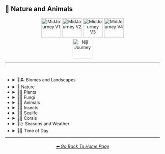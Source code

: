 <h2>🌲 Nature and Animals</h2>

<div align="center">

[<img src="/Images/Repo_Parts/Buttons/Version_Buttons/button_version_V1_inactive.webp?raw=true" alt="MidJourney V1" height="64" />](/Pages/MJ_V1/Style_Pages/Sphere/Nature_and_Animals.md)
[<img src="/Images/Repo_Parts/Buttons/Version_Buttons/button_version_V2_active.webp?raw=true" alt="MidJourney V2" height="64" />](/Pages/MJ_V2/Style_Pages/Sphere/Nature_and_Animals.md)
[<img src="/Images/Repo_Parts/Buttons/Version_Buttons/button_version_V3_inactive.webp?raw=true" alt="MidJourney V3" height="64" />](/Pages/MJ_V3/Style_Pages/Sphere/Nature_and_Animals.md)
[<img src="/Images/Repo_Parts/Buttons/Version_Buttons/button_version_V4_inactive.webp?raw=true" alt="MidJourney V4" height="64" />](/Pages/MJ_V4/Style_Pages/Just_The_Style/Nature_and_Animals.md)
<br>
[<img src="/Images/Repo_Parts/Buttons/Version_Buttons/button_version_niji_inactive_full.webp?raw=true" alt="Niji Journey" height="64" />](/Pages/Niji_Journey/Style_Pages/Nature_and_Animals.md)

</div>

<hr>
<br>


- <details><summary>🌲🏝 Biomes and Landscapes</summary><p><div align="center">

	| Biome | Landscape | Surroundings |
	| :-: | :-: | :-: |
	| <img src="/Images/MJ_V2/MidJourney_Styles_(sphere)/Wave_13/sphere_Biome.png?raw=true" width="256" /> | <img src="/Images/MJ_V2/MidJourney_Styles_(sphere)/Wave_13/sphere_Landscape.png?raw=true" width="256" /> | <img src="/Images/MJ_V2/MidJourney_Styles_(sphere)/Wave_14/sphere_Surroundings.png?raw=true" width="256" /> |
	
	<br>
	
	| Setting | Settings |
	| :-: | :-: |
	| <img src="/Images/MJ_V2/MidJourney_Styles_(sphere)/Wave_13/sphere_Setting.png?raw=true" width="256" /> | <img src="/Images/MJ_V2/MidJourney_Styles_(sphere)/Wave_13/sphere_Settings.png?raw=true" width="256" /> |
	
	<br>

	| Woodland | Forest | Rainforest |
	| :-: | :-: | :-: |
	| <img src="/Images/MJ_V2/MidJourney_Styles_(sphere)/Wave_11/sphere_Woodland.png?raw=true" width="256" /> | <img src="/Images/MJ_V2/MidJourney_Styles_(sphere)/Wave_11/sphere_Forest.png?raw=true" width="256" /> | <img src="/Images/MJ_V2/MidJourney_Styles_(sphere)/Wave_11/sphere_Rainforest.png?raw=true" width="256" /> |

	<br>

	| Coniferous Forest | Deciduous Forest |
	| :-: | :-: |
	| <img src="/Images/MJ_V2/MidJourney_Styles_(sphere)/Wave_11/sphere_Coniferous_Forest.png?raw=true" width="256" /> | <img src="/Images/MJ_V2/MidJourney_Styles_(sphere)/Wave_11/sphere_Deciduous_Forest.png?raw=true" width="256" /> |

	<br>

	| Jungle | Junglecore | Tropical |
	| :-: | :-: | :-: |
	| <img src="/Images/MJ_V2/MidJourney_Styles_(sphere)/Wave_11/sphere_Jungle.png?raw=true" width="256" /> | <img src="/Images/MJ_V2/MidJourney_Styles_(sphere)/Wave_9/sphere_Junglecore.png?raw=true" width="256" /> | <img src="/Images/MJ_V2/MidJourney_Styles_(sphere)/Wave_11/sphere_Tropical.png?raw=true" width="256" /> |

	<br>

	| Thicket | Orchard | Chaparral |
	| :-: | :-: | :-: |
	| <img src="/Images/MJ_V2/MidJourney_Styles_(sphere)/Wave_11/sphere_Thicket.png?raw=true" width="256" /> | <img src="/Images/MJ_V2/MidJourney_Styles_(sphere)/Wave_11/sphere_Orchard.png?raw=true" width="256" /> | <img src="/Images/MJ_V2/MidJourney_Styles_(sphere)/Wave_11/sphere_Chaparral.png?raw=true" width="256" /> |

	<br>

	| Scrubland | Shrubland | Heathland |
	| :-: | :-: | :-: |
	| <img src="/Images/MJ_V2/MidJourney_Styles_(sphere)/Wave_11/sphere_Scrubland.png?raw=true" width="256" /> | <img src="/Images/MJ_V2/MidJourney_Styles_(sphere)/Wave_11/sphere_Shrubland.png?raw=true" width="256" /> | <img src="/Images/MJ_V2/MidJourney_Styles_(sphere)/Wave_11/sphere_Heathland.png?raw=true" width="256" /> |

	<br>

	| Plains | Meadow |
	| :-: | :-: |
	| <img src="/Images/MJ_V2/MidJourney_Styles_(sphere)/Wave_11/sphere_Plains.png?raw=true" width="256" /> | <img src="/Images/MJ_V2/MidJourney_Styles_(sphere)/Wave_11/sphere_Meadow.png?raw=true" width="256" /> |

	<br>

	| Grassland | Rangeland | Pasture |
	| :-: | :-: | :-: |
	| <img src="/Images/MJ_V2/MidJourney_Styles_(sphere)/Wave_11/sphere_Grassland.png?raw=true" width="256" /> | <img src="/Images/MJ_V2/MidJourney_Styles_(sphere)/Wave_11/sphere_Rangeland.png?raw=true" width="256" /> | <img src="/Images/MJ_V2/MidJourney_Styles_(sphere)/Wave_11/sphere_Pasture.png?raw=true" width="256" /> |

	<br>

	| Prairie | Steppe |
	| :-: | :-: |
	| <img src="/Images/MJ_V2/MidJourney_Styles_(sphere)/Wave_11/sphere_Prairie.png?raw=true" width="256" /> | <img src="/Images/MJ_V2/MidJourney_Styles_(sphere)/Wave_11/sphere_Steppe.png?raw=true" width="256" /> |

	<br>

	| Valley | Foothills |
	| :-: | :-: |
	| <img src="/Images/MJ_V2/MidJourney_Styles_(sphere)/Wave_11/sphere_Valley.png?raw=true" width="256" /> | <img src="/Images/MJ_V2/MidJourney_Styles_(sphere)/Wave_11/sphere_Foothills.png?raw=true" width="256" /> |

	<br>

	| Grove | Mangrove |
	| :-: | :-: |
	| <img src="/Images/MJ_V2/MidJourney_Styles_(sphere)/Wave_11/sphere_Grove.png?raw=true" width="256" /> | <img src="/Images/MJ_V2/MidJourney_Styles_(sphere)/Wave_11/sphere_Mangrove.png?raw=true" width="256" /> |

	<br>

	| Swamp | Bayou | Bog |
	| :-: | :-: | :-: |
	| <img src="/Images/MJ_V2/MidJourney_Styles_(sphere)/Wave_11/sphere_Swamp.png?raw=true" width="256" /> | <img src="/Images/MJ_V2/MidJourney_Styles_(sphere)/Wave_11/sphere_Bayou.png?raw=true" width="256" /> | <img src="/Images/MJ_V2/MidJourney_Styles_(sphere)/Wave_11/sphere_Bog.png?raw=true" width="256" /> |

	<br>

	| Marsh | Wetland |
	| :-: | :-: |
	| <img src="/Images/MJ_V2/MidJourney_Styles_(sphere)/Wave_11/sphere_Marsh.png?raw=true" width="256" /> | <img src="/Images/MJ_V2/MidJourney_Styles_(sphere)/Wave_11/sphere_Wetland.png?raw=true" width="256" /> |

	<br>

	| Muskeg | Fen |
	| :-: | :-: |
	| <img src="/Images/MJ_V2/MidJourney_Styles_(sphere)/Wave_11/sphere_Muskeg.png?raw=true" width="256" /> | <img src="/Images/MJ_V2/MidJourney_Styles_(sphere)/Wave_11/sphere_Fen.png?raw=true" width="256" /> |

	<br>

	| Tundra | Glacier | Arctic |
	| :-: | :-: | :-: |
	| <img src="/Images/MJ_V2/MidJourney_Styles_(sphere)/Wave_11/sphere_Tundra.png?raw=true" width="256" /> | <img src="/Images/MJ_V2/MidJourney_Styles_(sphere)/Wave_11/sphere_Glacier.png?raw=true" width="256" /> | <img src="/Images/MJ_V2/MidJourney_Styles_(sphere)/Wave_11/sphere_Arctic.png?raw=true" width="256" /> |

	<br>

	| Desert | Desertwave | Dunes |
	| :-: | :-: | :-: |
	| <img src="/Images/MJ_V2/MidJourney_Styles_(sphere)/Wave_11/sphere_Desert.png?raw=true" width="256" /> | <img src="/Images/MJ_V2/MidJourney_Styles_(sphere)/Wave_10/sphere_Desertwave.png?raw=true" width="256" /> | <img src="/Images/MJ_V2/MidJourney_Styles_(sphere)/Wave_11/sphere_Dunes.png?raw=true" width="256" /> |

	<br>

	| Savanna | Dryland |
	| :-: | :-: |
	| <img src="/Images/MJ_V2/MidJourney_Styles_(sphere)/Wave_11/sphere_Savanna.png?raw=true" width="256" /> | <img src="/Images/MJ_V2/MidJourney_Styles_(sphere)/Wave_11/sphere_Dryland.png?raw=true" width="256" /> |
	
	<br>
	
	| Beach | Sea | Deep Sea |
	| :-: | :-: | :-: |
	| <img src="/Images/MJ_V2/MidJourney_Styles_(sphere)/Wave_11/sphere_Beach.png?raw=true" width="256" /> | <img src="/Images/MJ_V2/MidJourney_Styles_(sphere)/sphere_Sea.png?raw=true" width="256" /> | <img src="/Images/MJ_V2/MidJourney_Styles_(sphere)/Wave_11/sphere_Deep_Sea.png?raw=true" width="256" /> |
	
	<br>

	| Ocean | Ocean Grunge |
	| :-: | :-: |
	| <img src="/Images/MJ_V2/MidJourney_Styles_(sphere)/sphere_Ocean.png?raw=true" width="256" /> | <img src="/Images/MJ_V2/MidJourney_Styles_(sphere)/Wave_10/sphere_Ocean_Grunge.png?raw=true" width="256" /> |

	<br>

	| Pond | Springs |
	| :-: | :-: |
	| <img src="/Images/MJ_V2/MidJourney_Styles_(sphere)/Wave_12/sphere_Pond.png?raw=true" width="256" /> | <img src="/Images/MJ_V2/MidJourney_Styles_(sphere)/Wave_14/sphere_Springs.png?raw=true" width="256" /> |

	<br>

	| River | Lake | Waterfall |
	| :-: | :-: | :-: |
	| <img src="/Images/MJ_V2/MidJourney_Styles_(sphere)/sphere_River.png?raw=true" width="256" /> | <img src="/Images/MJ_V2/MidJourney_Styles_(sphere)/sphere_Lake.png?raw=true" width="256" /> | <img src="/Images/MJ_V2/MidJourney_Styles_(sphere)/sphere_Waterfall.png?raw=true" width="256" /> |

	<br>

	| Coral Reef | Reefwave | Kelp Forest |
	| :-: | :-: | :-: |	
	| <img src="/Images/MJ_V2/MidJourney_Styles_(sphere)/Wave_11/sphere_Coral_Reef.png?raw=true" width="256" /> | <img src="/Images/MJ_V2/MidJourney_Styles_(sphere)/Wave_9/sphere_Reefwave.png?raw=true" width="256" /> | <img src="/Images/MJ_V2/MidJourney_Styles_(sphere)/Wave_11/sphere_Kelp_Forest.png?raw=true" width="256" /> |

	<br>

	| Estuary | Floodplain | Hot Springs |
	| :-: | :-: | :-: |
	| <img src="/Images/MJ_V2/MidJourney_Styles_(sphere)/Wave_11/sphere_Estuary.png?raw=true" width="256" /> | <img src="/Images/MJ_V2/MidJourney_Styles_(sphere)/Wave_11/sphere_Floodplain.png?raw=true" width="256" /> | <img src="/Images/MJ_V2/MidJourney_Styles_(sphere)/Wave_11/sphere_Hot_Springs.png?raw=true" width="256" /> |
	
	<br>

	| Canyon | Mountains | Elevation |
	| :-: | :-: | :-: |
	| <img src="/Images/MJ_V2/MidJourney_Styles_(sphere)/sphere_Canyon.png?raw=true" width="256" /> | <img src="/Images/MJ_V2/MidJourney_Styles_(sphere)/Wave_10/sphere_Mountains.png?raw=true" width="256" /> | <img src="/Images/MJ_V2/MidJourney_Styles_(sphere)/Wave_14/sphere_Elevation.png?raw=true" width="256" /> |

	<br>

	| Crag | Volcano | Cave |
	| :-: | :-: | :-: |
	| <img src="/Images/MJ_V2/MidJourney_Styles_(sphere)/Wave_11/sphere_Crag.png?raw=true" width="256" /> | <img src="/Images/MJ_V2/MidJourney_Styles_(sphere)/Wave_11/sphere_Volcano.png?raw=true" width="256" /> | <img src="/Images/MJ_V2/MidJourney_Styles_(sphere)/Wave_11/sphere_Cave.png?raw=true" width="256" /> |

  </div></p></details>


- <details><summary>🌲 Nature</summary><p><div align="center">

	| Nature | Naturecore | Botanical |
	| :-: | :-: | :-: |
    | <img src="/Images/MJ_V2/MidJourney_Styles_(sphere)/Wave_13/sphere_Nature.png?raw=true" width="256" /> | <img src="/Images/MJ_V2/MidJourney_Styles_(sphere)/sphere_Naturecore.png?raw=true" width="256" /> | <img src="/Images/MJ_V2/MidJourney_Styles_(sphere)/Wave_14/sphere_Botanical.png?raw=true" width="256" /> |

    <br>

	| Atmosphere | Environment | Ozone |
	| :-: | :-: | :-: |
    | <img src="/Images/MJ_V2/MidJourney_Styles_(sphere)/sphere_Atmosphere.png?raw=true" width="256" /> | <img src="/Images/MJ_V2/MidJourney_Styles_(sphere)/sphere_Environment.png?raw=true" width="256" /> | <img src="/Images/MJ_V2/MidJourney_Styles_(sphere)/Wave_14/sphere_Ozone.png?raw=true" width="256" /> |

	<br>

	| Bloom | Bloomcore | Flowercore |
	| :-: | :-: | :-: |
	| <img src="/Images/MJ_V2/MidJourney_Styles_(sphere)/sphere_bloom.png?raw=true" width="256" /> | <img src="/Images/MJ_V2/MidJourney_Styles_(sphere)/sphere_Bloomcore.png?raw=true" width="256" /> | <img src="/Images/MJ_V2/MidJourney_Styles_(sphere)/sphere_Flowercore.png?raw=true" width="256" /> |

	<br>
	
	| Mosscore | Mushroomcore |
	| :-: | :-: |
	| <img src="/Images/MJ_V2/MidJourney_Styles_(sphere)/sphere_Mosscore.png?raw=true" width="256" /> | <img src="/Images/MJ_V2/MidJourney_Styles_(sphere)/sphere_Mushroomcore.png?raw=true" width="256" /> |

	<br>

	| Earthcore | Organic | Lush |
	| :-: | :-: | :-: |
	| <img src="/Images/MJ_V2/MidJourney_Styles_(sphere)/Wave_10/sphere_Earthcore.png?raw=true" width="256" /> | <img src="/Images/MJ_V2/MidJourney_Styles_(sphere)/Wave_9/sphere_Organic.png?raw=true" width="256" /> | <img src="/Images/MJ_V2/MidJourney_Styles_(sphere)/Wave_11/sphere_Lush.png?raw=true" width="256" /> |

	<br>
	
	| Garden | Japanese Garden |
	| :-: | :-: |
	| <img src="/Images/MJ_V2/MidJourney_Styles_(sphere)/Wave_12/sphere_Garden.png?raw=true" width="256" /> | <img src="/Images/MJ_V2/MidJourney_Styles_(sphere)/Wave_14/sphere_Japanese_Garden.png?raw=true" width="256" /> |
	
	<br>
	
	| Biopunk | Forestpunk | Groundcore |
	| :-: | :-: | :-: |
	| <img src="/Images/MJ_V2/MidJourney_Styles_(sphere)/sphere_biopunk.png?raw=true" width="256" /> | <img src="/Images/MJ_V2/MidJourney_Styles_(sphere)/sphere_forestpunk.png?raw=true" width="256" /> | <img src="/Images/MJ_V2/MidJourney_Styles_(sphere)/Wave_10/sphere_Groundcore.png?raw=true" width="256" /> |
	
	<br>

	| Icepunk | Frostpunk | Stonepunk |
	| :-: | :-: | :-: |
	| <img src="/Images/MJ_V2/MidJourney_Styles_(sphere)/Wave_9/sphere_Icepunk.png?raw=true" width="256" /> | <img src="/Images/MJ_V2/MidJourney_Styles_(sphere)/Wave_14/sphere_Frostpunk.png?raw=true" width="256" /> | <img src="/Images/MJ_V2/MidJourney_Styles_(sphere)/Wave_9/sphere_Stonepunk.png?raw=true" width="256" /> |

	<br>

	| Creature | Frogcore | Paleocore |
	| :-: | :-: | :-: |
	| <img src="/Images/MJ_V2/MidJourney_Styles_(sphere)/Wave_10/sphere_Creature.png?raw=true" width="256" /> | <img src="/Images/MJ_V2/MidJourney_Styles_(sphere)/Wave_10/sphere_Frogcore.png?raw=true" width="256" /> | <img src="/Images/MJ_V2/MidJourney_Styles_(sphere)/Wave_10/sphere_Paleocore.png?raw=true" width="256" /> |

	<br>

	| Crowcore | Ravencore |
	| :-: | :-: |
	| <img src="/Images/MJ_V2/MidJourney_Styles_(sphere)/Wave_10/sphere_Crowcore.png?raw=true" width="256" /> | <img src="/Images/MJ_V2/MidJourney_Styles_(sphere)/Wave_10/sphere_Ravencore.png?raw=true" width="256" /> |
	
	<br>

	| Islandpunk | Seapunk | Selkiecore |
	| :-: | :-: | :-: |
	| <img src="/Images/MJ_V2/MidJourney_Styles_(sphere)/sphere_islandpunk.png?raw=true" width="256" /> | <img src="/Images/MJ_V2/MidJourney_Styles_(sphere)/sphere_Seapunk.png?raw=true" width="256" /> | <img src="/Images/MJ_V2/MidJourney_Styles_(sphere)/Wave_10/sphere_Selkiecore.png?raw=true" width="256" /> |

	<br>
	
	| Underwater | Nautical | Wetcore |
	| :-: | :-: | :-: |
	| <img src="/Images/MJ_V2/MidJourney_Styles_(sphere)/Wave_10/sphere_Underwater.png?raw=true" width="256" /> | <img src="/Images/MJ_V2/MidJourney_Styles_(sphere)/Wave_9/sphere_Nautical.png?raw=true" width="256" /> | <img src="/Images/MJ_V2/MidJourney_Styles_(sphere)/Wave_10/sphere_Wetcore.png?raw=true" width="256" /> |

	<br>

	| Anthropomorphic | Nautical Nonsense |
	| :-: | :-: |
	| <img src="/Images/MJ_V2/MidJourney_Styles_(sphere)/Wave_11/sphere_Anthropomorphic.png?raw=true" width="256" /> | <img src="/Images/MJ_V2/MidJourney_Styles_(sphere)/Wave_11/sphere_Nautical_Nonsense.png?raw=true" width="256" /> |

	<br>

	| Solarpunk | Lunarpunk |
	| :-: | :-: |
	| <img src="/Images/MJ_V2/MidJourney_Styles_(sphere)/sphere_solarpunk.png?raw=true" width="256" /> | <img src="/Images/MJ_V2/MidJourney_Styles_(sphere)/sphere_Lunarpunk.png?raw=true" width="256" /> |

  </div></p></details>


- <details><summary>🌲🌱 Plants</summary><p><div align="center">

	| Plant | Plants |
	| :-: | :-: |
	| <img src="/Images/MJ_V2/MidJourney_Styles_(sphere)/sphere_Plant.png?raw=true" width="256" /> | <img src="/Images/MJ_V2/MidJourney_Styles_(sphere)/Wave_13/sphere_Plants.png?raw=true" width="256" /> |

	<br>

	| Grass | Grassy |
	| :-: | :-: |
	| <img src="/Images/MJ_V2/MidJourney_Styles_(sphere)/sphere_Grass.png?raw=true" width="256" /> | <img src="/Images/MJ_V2/MidJourney_Styles_(sphere)/sphere_Grassy.png?raw=true" width="256" /> |
	
	<br>
	
	| Fern | Wheat | Aloe |
	| :-: | :-: | :-: |
	| <img src="/Images/MJ_V2/MidJourney_Styles_(sphere)/Wave_11/sphere_Fern.png?raw=true" width="256" /> | <img src="/Images/MJ_V2/MidJourney_Styles_(sphere)/Wave_11/sphere_Wheat.png?raw=true" width="256" /> | <img src="/Images/MJ_V2/MidJourney_Styles_(sphere)/Wave_11/sphere_Aloe.png?raw=true" width="256" /> |
	
	<br>

	| Flowers | Floral | Vines |
	| :-: | :-: | :-: |
	| <img src="/Images/MJ_V2/MidJourney_Styles_(sphere)/sphere_Flowers.png?raw=true" width="256" /> | <img src="/Images/MJ_V2/MidJourney_Styles_(sphere)/sphere_Floral.png?raw=true" width="256" /> | <img src="/Images/MJ_V2/MidJourney_Styles_(sphere)/sphere_Vines.png?raw=true" width="256" /> |
	
	<br>

	| Tulip | Rose | Lilac |
	| :-: | :-: | :-: |
	| <img src="/Images/MJ_V2/MidJourney_Styles_(sphere)/Wave_9/sphere_Tulip.png?raw=true" width="256" /> | <img src="/Images/MJ_V2/MidJourney_Styles_(sphere)/Wave_9/sphere_Rose.png?raw=true" width="256" /> | <img src="/Images/MJ_V2/MidJourney_Styles_(sphere)/Wave_9/sphere_Lilac.png?raw=true" width="256" /> |

	<br>

	| Dandelion | Daffodil |
	| :-: | :-: |
	| <img src="/Images/MJ_V2/MidJourney_Styles_(sphere)/Wave_9/sphere_Dandelion.png?raw=true" width="256" /> | <img src="/Images/MJ_V2/MidJourney_Styles_(sphere)/Wave_9/sphere_Daffodil.png?raw=true" width="256" /> |

	<br>

	| Tree Bark | Branches | Leaves |
	| :-: | :-: | :-: |
	| <img src="/Images/MJ_V2/MidJourney_Styles_(sphere)/sphere_TreeBark.png?raw=true" width="256" /> | <img src="/Images/MJ_V2/MidJourney_Styles_(sphere)/sphere_Branches.png?raw=true" width="256" /> | <img src="/Images/MJ_V2/MidJourney_Styles_(sphere)/sphere_Leaves.png?raw=true" width="256" /> |
	
	<br>
	
	| Pinecone | Acorn | Sapling |
	| :-: | :-: | :-: |
	| <img src="/Images/MJ_V2/MidJourney_Styles_(sphere)/sphere_Pinecone.png?raw=true" width="256" /> | <img src="/Images/MJ_V2/MidJourney_Styles_(sphere)/sphere_Acorn.png?raw=true" width="256" /> | <img src="/Images/MJ_V2/MidJourney_Styles_(sphere)/Wave_11/sphere_Sapling.png?raw=true" width="256" /> |

	<br>
	
	| Moss | Hemp |
	| :-: | :-: |
	| <img src="/Images/MJ_V2/MidJourney_Styles_(sphere)/sphere_Moss.png?raw=true" width="256" /> | <img src="/Images/MJ_V2/MidJourney_Styles_(sphere)/sphere_Hemp.png?raw=true" width="256" /> |
	
	<br>

	| Cactus | Bamboo |
	| :-: | :-: |
	| <img src="/Images/MJ_V2/MidJourney_Styles_(sphere)/sphere_Cactus.png?raw=true" width="256" /> | <img src="/Images/MJ_V2/MidJourney_Styles_(sphere)/sphere_Bamboo.png?raw=true" width="256" /> |

	<br>
	
	| Straw | Straw-Bale |
	| :-: | :-: |
	| <img src="/Images/MJ_V2/MidJourney_Styles_(sphere)/sphere_Straw.png?raw=true" width="256" /> | <img src="/Images/MJ_V2/MidJourney_Styles_(sphere)/sphere_Straw-Bale.png?raw=true" width="256" /> |
	
	<br>
	
	| Hay | Hay-Bale |
	| :-: | :-: |
	| <img src="/Images/MJ_V2/MidJourney_Styles_(sphere)/sphere_Hay.png?raw=true" width="256" /> | <img src="/Images/MJ_V2/MidJourney_Styles_(sphere)/sphere_Hay-Bale.png?raw=true" width="256" /> |

	<br>
	
	| Lily Pads | Water Lilies |
	| :-: | :-: |
	| <img src="/Images/MJ_V2/MidJourney_Styles_(sphere)/Wave_11/sphere_Lily_Pads.png?raw=true" width="256" /> | <img src="/Images/MJ_V2/MidJourney_Styles_(sphere)/Wave_14/sphere_Water_Lilies.png?raw=true" width="256" /> |

	<br>

	| Kelp | Seaweed |
	| :-: | :-: |
	| <img src="/Images/MJ_V2/MidJourney_Styles_(sphere)/Wave_11/sphere_Kelp.png?raw=true" width="256" /> | <img src="/Images/MJ_V2/MidJourney_Styles_(sphere)/Wave_11/sphere_Seaweed.png?raw=true" width="256" /> |

	<br>
	
	| Tendrils |
	| :-: |
	| <img src="/Images/MJ_V2/MidJourney_Styles_(sphere)/Wave_14/sphere_Tendrils.png?raw=true" width="256" /> |

  </div></p></details>


- <details><summary>🌲🍄 Fungi</summary><p><div align="center">

	| Fungi | Mushroom | Mushrooms |
	| :-: | :-: | :-: |
	| <img src="/Images/MJ_V2/MidJourney_Styles_(sphere)/sphere_Fungi.png?raw=true" width="256" /> | <img src="/Images/MJ_V2/MidJourney_Styles_(sphere)/sphere_Mushroom.png?raw=true" width="256" /> | <img src="/Images/MJ_V2/MidJourney_Styles_(sphere)/sphere_Mushrooms.png?raw=true" width="256" /> |
	
	<br>
	
	| Mycelium | Moldy |
	| :-: | :-: |
	| <img src="/Images/MJ_V2/MidJourney_Styles_(sphere)/sphere_Mycelium.png?raw=true" width="256" /> | <img src="/Images/MJ_V2/MidJourney_Styles_(sphere)/sphere_Moldy.png?raw=true" width="256" /> |
	
	<br>
	
	| Clathrus-Ruber | Amanita-Muscaria | Latticed-Stinkhorn |
	| :-: | :-: | :-: |
	| <img src="/Images/MJ_V2/MidJourney_Styles_(sphere)/sphere_Clathrus-Ruber.png?raw=true" width="256" /> | <img src="/Images/MJ_V2/MidJourney_Styles_(sphere)/sphere_Amanita-Muscaria.png?raw=true" width="256" /> | <img src="/Images/MJ_V2/MidJourney_Styles_(sphere)/sphere_Latticed-Stinkhorn.png?raw=true" width="256" /> |
	
	<br>
	
	| Marasmius-Haematocephalus | Entoloma-Hochstetteri | Cyptotrama-Asprata |
	| :-: | :-: | :-: |
	| <img src="/Images/MJ_V2/MidJourney_Styles_(sphere)/sphere_Marasmius-Haematocephalus.png?raw=true" width="256" /> | <img src="/Images/MJ_V2/MidJourney_Styles_(sphere)/sphere_Entoloma-Hochstetteri.png?raw=true" width="256" /> | <img src="/Images/MJ_V2/MidJourney_Styles_(sphere)/sphere_Cyptotrama-Asprata.png?raw=true" width="256" /> |
	
	<br>
	
	| Hygrocybe-Cantharellus | Favolaschia-Calocera | Tremella-Fuciformis |
	| :-: | :-: | :-: |
	| <img src="/Images/MJ_V2/MidJourney_Styles_(sphere)/sphere_Hygrocybe-Cantharellus.png?raw=true" width="256" /> | <img src="/Images/MJ_V2/MidJourney_Styles_(sphere)/sphere_Favolaschia-Calocera.png?raw=true" width="256" /> | <img src="/Images/MJ_V2/MidJourney_Styles_(sphere)/sphere_Tremella-Fuciformis.png?raw=true" width="256" /> |

	
	<br>
	
	| Tremella-Mesenterica | Golden-Scruffy-Collybia | Cystoagaricus-Trisulphuratus |
	| :-: | :-: | :-: |
	| <img src="/Images/MJ_V2/MidJourney_Styles_(sphere)/sphere_Tremella-Mesenterica.png?raw=true" width="256" /> | <img src="/Images/MJ_V2/MidJourney_Styles_(sphere)/sphere_Golden-Scruffy-Collybia.png?raw=true" width="256" /> | <img src="/Images/MJ_V2/MidJourney_Styles_(sphere)/sphere_Cystoagaricus-Trisulphuratus.png?raw=true" width="256" /> |

	<br>
	
	| Clavaria-Zollingeri | Chlorociboria | Mycena Acicula |
	| :-: | :-: | :-: |
	| <img src="/Images/MJ_V2/MidJourney_Styles_(sphere)/sphere_Clavaria-Zollingeri.png?raw=true" width="256" /> | <img src="/Images/MJ_V2/MidJourney_Styles_(sphere)/sphere_Chlorociboria.png?raw=true" width="256" /> | <img src="/Images/MJ_V2/MidJourney_Styles_(sphere)/sphere_Mycena-Acicula.png?raw=true" width="256" /> |
	
	<br>
	
	| Lactarius-Indigo | Laccaria-Amethystina |
	| :-: | :-: |
	| <img src="/Images/MJ_V2/MidJourney_Styles_(sphere)/sphere_Lactarius-Indigo.png?raw=true" width="256" /> | <img src="/Images/MJ_V2/MidJourney_Styles_(sphere)/sphere_Laccaria-Amethystina.png?raw=true" width="256" /> |

  </div></p></details>


- <details><summary>🌲🐹 Animals</summary><p><div align="center">

	| Animal | Animals |
	| :-: | :-: |
	| <img src="/Images/MJ_V2/MidJourney_Styles_(sphere)/Wave_13/sphere_Animal.png?raw=true" width="256" /> | <img src="/Images/MJ_V2/MidJourney_Styles_(sphere)/Wave_13/sphere_Animals.png?raw=true" width="256" /> |

	<br>

	| Human | Dragon | Dinosaur |
	| :-: | :-: | :-: |
	| <img src="/Images/MJ_V2/MidJourney_Styles_(sphere)/Wave_11/sphere_Human.png?raw=true" width="256" /> | <img src="/Images/MJ_V2/MidJourney_Styles_(sphere)/Wave_11/sphere_Dragon.png?raw=true" width="256" /> | <img src="/Images/MJ_V2/MidJourney_Styles_(sphere)/Wave_14/sphere_Dinosaur.png?raw=true" width="256" /> |
	
	<br>

	| Dog | Bulldog |
	| :-: | :-: |
	| <img src="/Images/MJ_V2/MidJourney_Styles_(sphere)/sphere_Dog.png?raw=true" width="256" /> | <img src="/Images/MJ_V2/MidJourney_Styles_(sphere)/sphere_Bulldog.png?raw=true" width="256" /> |
	
	<br>
	
	| Cat | Calico |
	| :-: | :-: |
	| <img src="/Images/MJ_V2/MidJourney_Styles_(sphere)/Wave_14/sphere_Cat.png?raw=true" width="256" /> | <img src="/Images/MJ_V2/MidJourney_Styles_(sphere)/Wave_14/sphere_Calico.png?raw=true" width="256" /> |
	
	<br>

	| Tiger | Leopard |
	| :-: | :-: |
	| <img src="/Images/MJ_V2/MidJourney_Styles_(sphere)/sphere_Tiger.png?raw=true" width="256" /> | <img src="/Images/MJ_V2/MidJourney_Styles_(sphere)/Wave_14/sphere_Leopard.png?raw=true" width="256" /> |

	<br>

	| Chihuahua | Corgi | Shih Tzu |
	| :-: | :-: | :-: |
	| <img src="/Images/MJ_V2/MidJourney_Styles_(sphere)/Wave_14/sphere_Chihuahua.png?raw=true" width="256" /> | <img src="/Images/MJ_V2/MidJourney_Styles_(sphere)/Wave_14/sphere_Corgi.png?raw=true" width="256" /> | <img src="/Images/MJ_V2/MidJourney_Styles_(sphere)/Wave_14/sphere_Shih_Tzu.png?raw=true" width="256" /> |
	
	<br>
	
	| Cow | Horse | Zebra |
	| :-: | :-: | :-: |
	| <img src="/Images/MJ_V2/MidJourney_Styles_(sphere)/Wave_11/sphere_Cow.png?raw=true" width="256" /> | <img src="/Images/MJ_V2/MidJourney_Styles_(sphere)/sphere_Horse.png?raw=true" width="256" /> | <img src="/Images/MJ_V2/MidJourney_Styles_(sphere)/sphere_Zebra.png?raw=true" width="256" /> |
	
	<br>
	
	| Llama |
	| :-: |
	| <img src="/Images/MJ_V2/MidJourney_Styles_(sphere)/Wave_14/sphere_Llama.png?raw=true" width="256" /> |

	<br>
	
	| Bear | Grizzly Bear |
	| :-: | :-: |
	| <img src="/Images/MJ_V2/MidJourney_Styles_(sphere)/Wave_12/sphere_Bear.png?raw=true" width="256" /> | <img src="/Images/MJ_V2/MidJourney_Styles_(sphere)/Wave_12/sphere_Grizzly_Bear.png?raw=true" width="256" /> |

	<br>

	| Panda | Polar Bear |
	| :-: | :-: |
	| <img src="/Images/MJ_V2/MidJourney_Styles_(sphere)/Wave_11/sphere_Panda.png?raw=true" width="256" /> | <img src="/Images/MJ_V2/MidJourney_Styles_(sphere)/Wave_11/sphere_Polar_Bear.png?raw=true" width="256" /> |

	<br>
	
	| Monkey | Gorilla |
	| :-: | :-: |
	| <img src="/Images/MJ_V2/MidJourney_Styles_(sphere)/Wave_14/sphere_Monkey.png?raw=true" width="256" /> | <img src="/Images/MJ_V2/MidJourney_Styles_(sphere)/Wave_14/sphere_Gorilla.png?raw=true" width="256" /> |

	<br>
	
	| Duck | Goose | Turkey |
	| :-: | :-: | :-: |
	| <img src="/Images/MJ_V2/MidJourney_Styles_(sphere)/Wave_14/sphere_Duck.png?raw=true" width="256" /> | <img src="/Images/MJ_V2/MidJourney_Styles_(sphere)/Wave_14/sphere_Goose.png?raw=true" width="256" /> | <img src="/Images/MJ_V2/MidJourney_Styles_(sphere)/Wave_14/sphere_Turkey.png?raw=true" width="256" /> |

	<br>
	
	| Guinea Pig | Capybara |
	| :-: | :-: |
	| <img src="/Images/MJ_V2/MidJourney_Styles_(sphere)/Wave_14/sphere_Guinea_Pig.png?raw=true" width="256" /> | <img src="/Images/MJ_V2/MidJourney_Styles_(sphere)/Wave_14/sphere_Capybara.png?raw=true" width="256" /> |

	<br>
	
	| Pegasus | Minotaur |
	| :-: | :-: |
	| <img src="/Images/MJ_V2/MidJourney_Styles_(sphere)/Wave_14/sphere_Pegasus.png?raw=true" width="256" /> | <img src="/Images/MJ_V2/MidJourney_Styles_(sphere)/Wave_14/sphere_Minotaur.png?raw=true" width="256" /> |

  </div></p></details>


- <details><summary>🌲🦋 Insects</summary><p><div align="center">

	| Worms | Earthworm | Sandworm |
	| :-: | :-: | :-: |
	| <img src="/Images/MJ_V2/MidJourney_Styles_(sphere)/Wave_11/sphere_Worms.png?raw=true" width="256" /> | <img src="/Images/MJ_V2/MidJourney_Styles_(sphere)/sphere_Earthworm.png?raw=true" width="256" /> | <img src="/Images/MJ_V2/MidJourney_Styles_(sphere)/Wave_14/sphere_Sandworm.png?raw=true" width="256" /> |

	<br>

	| Caterpillar | Butterfly |
	| :-: | :-: |
	| <img src="/Images/MJ_V2/MidJourney_Styles_(sphere)/Wave_11/sphere_Caterpillar.png?raw=true" width="256" /> | <img src="/Images/MJ_V2/MidJourney_Styles_(sphere)/Wave_11/sphere_Butterfly.png?raw=true" width="256" /> |

  </div></p></details>


- <details><summary>🌲🦞 Sealife</summary><p><div align="center">

	| Sealife |
	| :-: |
	| <img src="/Images/MJ_V2/MidJourney_Styles_(sphere)/Wave_13/sphere_Sealife.png?raw=true" width="256" /> |
	
	<br>

	| Jellyfish |
	| :-: |
	| <img src="/Images/MJ_V2/MidJourney_Styles_(sphere)/sphere_Jellyfish.png?raw=true" width="256" /> |

	<br>
	
	| Fish | Zebrafish |
	| :-: | :-: |
	| <img src="/Images/MJ_V2/MidJourney_Styles_(sphere)/Wave_14/sphere_Fish.png?raw=true" width="256" /> | <img src="/Images/MJ_V2/MidJourney_Styles_(sphere)/Wave_14/sphere_Zebrafish.png?raw=true" width="256" /> |
	
	<br>
	
	| Whale | Shark |
	| :-: | :-: |
	| <img src="/Images/MJ_V2/MidJourney_Styles_(sphere)/Wave_14/sphere_Whale.png?raw=true" width="256" /> | <img src="/Images/MJ_V2/MidJourney_Styles_(sphere)/Wave_14/sphere_Shark.png?raw=true" width="256" /> |
	
	<br>
	
	| Turtle |
	| :-: |
	| <img src="/Images/MJ_V2/MidJourney_Styles_(sphere)/Wave_14/sphere_Turtle.png?raw=true" width="256" /> |

	<br>
	
	| Sea Anemone | Sea Urchin |
	| :-: | :-: |
	| <img src="/Images/MJ_V2/MidJourney_Styles_(sphere)/Wave_9/sphere_Sea_Anemone.png?raw=true" width="256" /> | <img src="/Images/MJ_V2/MidJourney_Styles_(sphere)/Wave_9/sphere_Sea_Urchin.png?raw=true" width="256" /> |

	<br>

	| Crinoid |
	| :-: |
	| <img src="/Images/MJ_V2/MidJourney_Styles_(sphere)/Wave_9/sphere_Crinoid.png?raw=true" width="256" /> |

	<br>
	
	| Fish-Eye | Blue-Pinkgill |
	| :-: | :-: |
	| <img src="/Images/MJ_V2/MidJourney_Styles_(sphere)/sphere_fish-eye.png?raw=true" width="256" /> | <img src="/Images/MJ_V2/MidJourney_Styles_(sphere)/sphere_Blue-Pinkgill.png?raw=true" width="256" /> |

  </div></p></details>



- <details><summary>🌲🐙 Corals</summary><p><div align="center">

	| Coral |
	| :-: |
	| <img src="/Images/MJ_V2/MidJourney_Styles_(sphere)/Wave_13/sphere_Coral.png?raw=true" width="256" /> |
	
	<br>

	| Madrepora-Oculata | Zoanthid |
	| :-: | :-: |
	| <img src="/Images/MJ_V2/MidJourney_Styles_(sphere)/Wave_9/sphere_Madrepora-Oculata.png?raw=true" width="256" /> | <img src="/Images/MJ_V2/MidJourney_Styles_(sphere)/Wave_9/sphere_Zoanthid.png?raw=true" width="256" /> |

	<br>

	| Corynactis-Californica | Euphylliidae |
	| :-: | :-: |
	| <img src="/Images/MJ_V2/MidJourney_Styles_(sphere)/Wave_9/sphere_Corynactis-Californica.png?raw=true" width="256" /> | <img src="/Images/MJ_V2/MidJourney_Styles_(sphere)/Wave_9/sphere_Euphylliidae.png?raw=true" width="256" /> |

	<br>

	| Corynactis-Annulata | Caulastraea-Furcata |
	| :-: | :-: |
	| <img src="/Images/MJ_V2/MidJourney_Styles_(sphere)/Wave_9/sphere_Corynactis-Annulata.png?raw=true" width="256" /> | <img src="/Images/MJ_V2/MidJourney_Styles_(sphere)/Wave_9/sphere_Caulastraea-Furcata.png?raw=true" width="256" /> |

	<br>

	| Ricordea | Acropora-Secale |
	| :-: | :-: |
	| <img src="/Images/MJ_V2/MidJourney_Styles_(sphere)/Wave_9/sphere_Ricordea.png?raw=true" width="256" /> | <img src="/Images/MJ_V2/MidJourney_Styles_(sphere)/Wave_9/sphere_Acropora-Secale.png?raw=true" width="256" /> |

	<br>

	| Corynactis | Favites-Halicora | Favites-Pentagona |
	| :-: | :-: | :-: |
	| <img src="/Images/MJ_V2/MidJourney_Styles_(sphere)/Wave_9/sphere_Corynactis.png?raw=true" width="256" /> | <img src="/Images/MJ_V2/MidJourney_Styles_(sphere)/Wave_9/sphere_Favites-Halicora.png?raw=true" width="256" /> | <img src="/Images/MJ_V2/MidJourney_Styles_(sphere)/Wave_9/sphere_Favites-Pentagona.png?raw=true" width="256" /> |

	<br>

	| Tubastraea-Faulkneri | Pseudodiploria-Strigosa |
	| :-: | :-: |
	| <img src="/Images/MJ_V2/MidJourney_Styles_(sphere)/Wave_9/sphere_Tubastraea-Faulkneri.png?raw=true" width="256" /> | <img src="/Images/MJ_V2/MidJourney_Styles_(sphere)/Wave_9/sphere_Pseudodiploria-Strigosa.png?raw=true" width="256" /> |

	<br>

	| Euphyllia-Ancora | Euphyllia-Divisa | Euphyllia-Glabrescens |
	| :-: | :-: | :-: |
	| <img src="/Images/MJ_V2/MidJourney_Styles_(sphere)/Wave_9/sphere_Euphyllia-Ancora.png?raw=true" width="256" /> | <img src="/Images/MJ_V2/MidJourney_Styles_(sphere)/Wave_9/sphere_Euphyllia-Divisa.png?raw=true" width="256" /> | <img src="/Images/MJ_V2/MidJourney_Styles_(sphere)/Wave_9/sphere_Euphyllia-Glabrescens.png?raw=true" width="256" /> |

  </div></p></details>


- <details><summary>🌲⛄ Seasons and Weather</summary><p><div align="center">

	| Seasons | Spring | Summer |
	| :-: | :-: | :-: |
	| <img src="/Images/MJ_V2/MidJourney_Styles_(sphere)/sphere_Seasons.png?raw=true" width="256" /> | <img src="/Images/MJ_V2/MidJourney_Styles_(sphere)/sphere_Spring.png?raw=true" width="256" /> | <img src="/Images/MJ_V2/MidJourney_Styles_(sphere)/sphere_Summer.png?raw=true" width="256" /> |
	
	<br>
	
	| Autumn | Winter |
	| :-: | :-: |
	| <img src="/Images/MJ_V2/MidJourney_Styles_(sphere)/sphere_Autumn.png?raw=true" width="256" /> | <img src="/Images/MJ_V2/MidJourney_Styles_(sphere)/sphere_Winter.png?raw=true" width="256" /> |

	<br>
	
	| Weather | Weathercore | Overcast |
	| :-: | :-: | :-: |
	| <img src="/Images/MJ_V2/MidJourney_Styles_(sphere)/Wave_13/sphere_Weather.png?raw=true" width="256" /> | <img src="/Images/MJ_V2/MidJourney_Styles_(sphere)/Wave_10/sphere_Weathercore.png?raw=true" width="256" /> | <img src="/Images/MJ_V2/MidJourney_Styles_(sphere)/Wave_10/sphere_Overcast.png?raw=true" width="256" /> |

	<br>
	
	| Breeze | Wind |
	| :-: | :-: |
	| <img src="/Images/MJ_V2/MidJourney_Styles_(sphere)/Wave_11/sphere_Breeze.png?raw=true" width="256" /> | <img src="/Images/MJ_V2/MidJourney_Styles_(sphere)/Wave_11/sphere_Wind.png?raw=true" width="256" /> |

	<br>

    | Rain | Downpour |
    | :-: | :-: |
    | <img src="/Images/MJ_V2/MidJourney_Styles_(sphere)/sphere_Rain.png?raw=true" width="256" /> | <img src="/Images/MJ_V2/MidJourney_Styles_(sphere)/Wave_11/sphere_Downpour.png?raw=true" width="256" /> |

	<br>

	| Sleet | Snow | Hail |
	| :-: | :-: | :-: |
	| <img src="/Images/MJ_V2/MidJourney_Styles_(sphere)/sphere_Sleet.png?raw=true" width="256" /> | <img src="/Images/MJ_V2/MidJourney_Styles_(sphere)/sphere_Snow.png?raw=true" width="256" /> | <img src="/Images/MJ_V2/MidJourney_Styles_(sphere)/sphere_Hail.png?raw=true" width="256" /> |

	<br>

	| Lightning | Lightning Bolt |
	| :-: | :-: |
	| <img src="/Images/MJ_V2/MidJourney_Styles_(sphere)/sphere_Lightning.png?raw=true" width="256" /> | <img src="/Images/MJ_V2/MidJourney_Styles_(sphere)/Wave_9/sphere_Lightning_Bolt.png?raw=true" width="256" /> |

	<br>

	| Lightningwave | Thunderbolt |
	| :-: | :-: |
	| <img src="/Images/MJ_V2/MidJourney_Styles_(sphere)/Wave_10/sphere_Lightningwave.png?raw=true" width="256" /> | <img src="/Images/MJ_V2/MidJourney_Styles_(sphere)/sphere_Thunderbolt.png?raw=true" width="256" /> |
	
	<br>

    | Hurricane | Tornado | Microburst |
    | :-: | :-: | :-: |
    | <img src="/Images/MJ_V2/MidJourney_Styles_(sphere)/sphere_Hurricane.png?raw=true" width="256" /> | <img src="/Images/MJ_V2/MidJourney_Styles_(sphere)/sphere_Tornado.png?raw=true" width="256" /> | <img src="/Images/MJ_V2/MidJourney_Styles_(sphere)/Wave_11/sphere_Microburst.png?raw=true" width="256" /> |

	<br>

    | Storm | Stormy |
    | :-: | :-: |
    | <img src="/Images/MJ_V2/MidJourney_Styles_(sphere)/sphere_Storm.png?raw=true" width="256" /> | <img src="/Images/MJ_V2/MidJourney_Styles_(sphere)/sphere_Stormy.png?raw=true" width="256" /> |

	<br>

	| Sandstorm |
	| :-: |
	| <img src="/Images/MJ_V2/MidJourney_Styles_(sphere)/sphere_Sandstorm.png?raw=true" width="256" /> |

	<br>

	| Heat | Heatwave | Eruption |
	| :-: | :-: | :-: |
	| <img src="/Images/MJ_V2/MidJourney_Styles_(sphere)/Wave_11/sphere_Heat.png?raw=true" width="256" /> | <img src="/Images/MJ_V2/MidJourney_Styles_(sphere)/Wave_10/sphere_Heatwave.png?raw=true" width="256" /> | <img src="/Images/MJ_V2/MidJourney_Styles_(sphere)/sphere_Eruption.png?raw=true" width="256" /> |

	<br>
	
	| Tsunami | Flood | Flooded |
	| :-: | :-: | :-: |
	| <img src="/Images/MJ_V2/MidJourney_Styles_(sphere)/Wave_11/sphere_Tsunami.png?raw=true" width="256" /> | <img src="/Images/MJ_V2/MidJourney_Styles_(sphere)/Wave_11/sphere_Flood.png?raw=true" width="256" /> | <img src="/Images/MJ_V2/MidJourney_Styles_(sphere)/Wave_11/sphere_Flooded.png?raw=true" width="256" /> |

	<br>

	| Frozen-in-Time Photograph |
	| :-: |
	| <img src="/Images/MJ_V2/MidJourney_Styles_(sphere)/sphere_frozen-in-timephotograph.png?raw=true" width="256" /> |

  </div></p></details>


- <details><summary>🌲🌞 Time of Day</summary><p><div align="center">

	| Morning | Midday | Day |
	| :-: | :-: | :-: |
	| <img src="/Images/MJ_V2/MidJourney_Styles_(sphere)/sphere_Morning.png?raw=true" width="256" /> | <img src="/Images/MJ_V2/MidJourney_Styles_(sphere)/sphere_Midday.png?raw=true" width="256" /> | <img src="/Images/MJ_V2/MidJourney_Styles_(sphere)/Wave_13/sphere_Day.png?raw=true" width="256" /> |

	<br>

	| Noon | Afternoon |
	| :-: | :-: |
	| <img src="/Images/MJ_V2/MidJourney_Styles_(sphere)/sphere_Noon.png?raw=true" width="256" /> | <img src="/Images/MJ_V2/MidJourney_Styles_(sphere)/sphere_Afternoon.png?raw=true" width="256" /> |

	<br>

	| Dusk | Night |
	| :-: | :-: |
	| <img src="/Images/MJ_V2/MidJourney_Styles_(sphere)/sphere_Dusk.png?raw=true" width="256" /> | <img src="/Images/MJ_V2/MidJourney_Styles_(sphere)/sphere_Night.png?raw=true" width="256" /> |

	<br>

	| Midnight | Twilight | Dawn |
	| :-: | :-: | :-: |
	| <img src="/Images/MJ_V2/MidJourney_Styles_(sphere)/sphere_Midnight.png?raw=true" width="256" /> | <img src="/Images/MJ_V2/MidJourney_Styles_(sphere)/sphere_Twilight.png?raw=true" width="256" /> | <img src="/Images/MJ_V2/MidJourney_Styles_(sphere)/sphere_Dawn.png?raw=true" width="256" /> |

  </div></p></details>


<hr><!--------------->
<div align="center">
<h6><a href="https://github.com/willwulfken/MidJourney-Styles-and-Keywords-Reference/blob/main/README.md">⬅ Go Back To Home Page</a></h6>
</div>